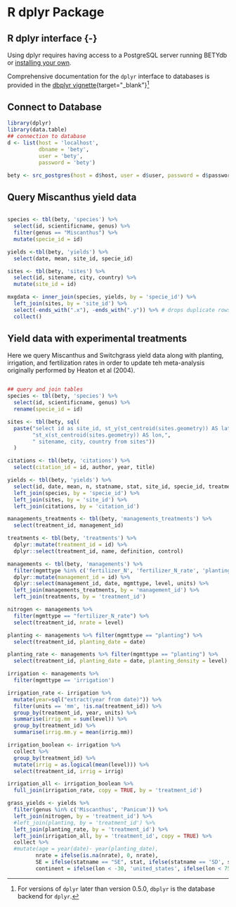 # R dplyr Package

## R dplyr interface {-}

Using dplyr requires having access to a PostgreSQL server running BETYdb or [installing your own](#local_installation).

Comprehensive documentation for the `dplyr` interface to databases is provided in the [dbplyr vignette](https://cran.r-project.org/web/packages/dbplyr/vignettes/dbplyr.html){target="_blank"}[^dbplyr]

[^dbplyr]: For versions of `dplyr` later than version 0.5.0, `dbplyr` is the
database backend for `dplyr`.

## Connect to Database

```r
library(dplyr)
library(data.table)
## connection to database
d <- list(host = 'localhost',
          dbname = 'bety',
          user = 'bety',
          password = 'bety')

bety <- src_postgres(host = d$host, user = d$user, password = d$password, dbname = d$dbname)
```

## Query Miscanthus yield data

```r

species <- tbl(bety, 'species') %>% 
  select(id, scientificname, genus) %>% 
  filter(genus == "Miscanthus") %>% 
  mutate(specie_id = id) 

yields <-tbl(bety, 'yields') %>%
  select(date, mean, site_id, specie_id)

sites <- tbl(bety, 'sites') %>% 
  select(id, sitename, city, country) %>% 
  mutate(site_id = id)

mxgdata <- inner_join(species, yields, by = 'specie_id') %>%
  left_join(sites, by = 'site_id') %>% 
  select(-ends_with(".x"), -ends_with(".y")) %>% # drops duplicate rows
  collect() 
```

## Yield data with experimental treatments

Here we query Miscanthus and Switchgrass yield data along with planting, irrigation, and fertilization rates in order to update teh meta-analysis originally performed by Heaton et al (2004).

```r

## query and join tables
species <- tbl(bety, 'species') %>% 
  select(id, scientificname, genus) %>% 
  rename(specie_id = id)

sites <- tbl(bety, sql(
  paste("select id as site_id, st_y(st_centroid(sites.geometry)) AS lat,",
        "st_x(st_centroid(sites.geometry)) AS lon,",
        " sitename, city, country from sites"))
  )

citations <- tbl(bety, 'citations') %>%
  select(citation_id = id, author, year, title)

yields <- tbl(bety, 'yields') %>%
  select(id, date, mean, n, statname, stat, site_id, specie_id, treatment_id, citation_id, cultivar_id) %>% 
  left_join(species, by = 'specie_id') %>%
  left_join(sites, by = 'site_id') %>% 
  left_join(citations, by = 'citation_id')

managements_treatments <- tbl(bety, 'managements_treatments') %>%
  select(treatment_id, management_id)

treatments <- tbl(bety, 'treatments') %>% 
  dplyr::mutate(treatment_id = id) %>% 
  dplyr::select(treatment_id, name, definition, control)

managements <- tbl(bety, 'managements') %>%
  filter(mgmttype %in% c('fertilizer_N', 'fertilizer_N_rate', 'planting', 'irrigation')) %>%
  dplyr::mutate(management_id = id) %>%
  dplyr::select(management_id, date, mgmttype, level, units) %>%
  left_join(managements_treatments, by = 'management_id') %>%
  left_join(treatments, by = 'treatment_id') 

nitrogen <- managements %>% 
  filter(mgmttype == "fertilizer_N_rate") %>%
  select(treatment_id, nrate = level)

planting <- managements %>% filter(mgmttype == "planting") %>%
  select(treatment_id, planting_date = date)

planting_rate <- managements %>% filter(mgmttype == "planting") %>%
  select(treatment_id, planting_date = date, planting_density = level) 

irrigation <- managements %>% 
  filter(mgmttype == 'irrigation') 

irrigation_rate <- irrigation %>% 
  mutate(year=sql("extract(year from date)")) %>%
  filter(units == 'mm', !is.na(treatment_id)) %>% 
  group_by(treatment_id, year, units) %>% 
  summarise(irrig.mm = sum(level)) %>% 
  group_by(treatment_id) %>% 
  summarise(irrig.mm.y = mean(irrig.mm))

irrigation_boolean <- irrigation %>%
  collect %>%   
  group_by(treatment_id) %>% 
  mutate(irrig = as.logical(mean(level))) %>% 
  select(treatment_id, irrig = irrig)

irrigation_all <- irrigation_boolean %>%
  full_join(irrigation_rate, copy = TRUE, by = 'treatment_id')

grass_yields <- yields %>% 
  filter(genus %in% c('Miscanthus', 'Panicum')) %>%
  left_join(nitrogen, by = 'treatment_id') %>% 
  #left_join(planting, by = 'treatment_id') %>% 
  left_join(planting_rate, by = 'treatment_id') %>% 
  left_join(irrigation_all, by = 'treatment_id', copy = TRUE) %>% 
  collect %>% 
  #mutate(age = year(date)- year(planting_date),
         nrate = ifelse(is.na(nrate), 0, nrate),
         SE = ifelse(statname == "SE", stat, ifelse(statname == 'SD', stat / sqrt(n), NA)),
         continent = ifelse(lon < -30, 'united_states', ifelse(lon < 75, 'europe', 'asia')))
```
